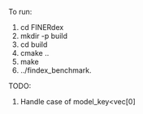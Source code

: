 To run:
1. cd FINERdex
2. mkdir -p build
3. cd build
4. cmake ..
5. make
6. ../findex_benchmark.

TODO:

1. Handle case of model_key<vec[0]